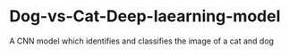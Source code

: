 # Dog-vs-Cat-Deep-laearning-model
A CNN model which identifies and classifies  the image of a cat and dog
